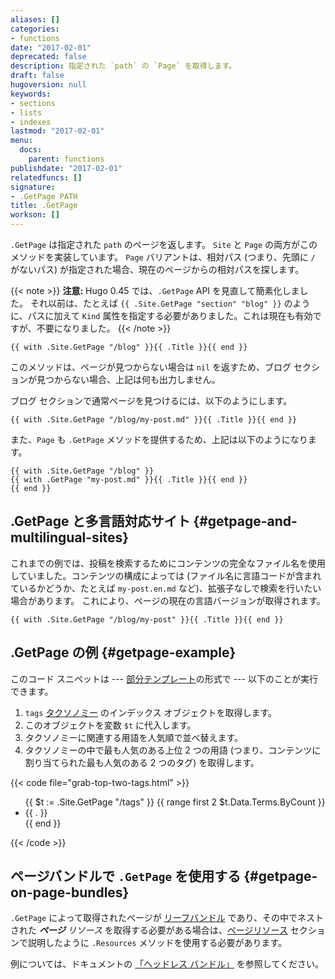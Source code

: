 ```yaml
---
aliases: []
categories:
- functions
date: "2017-02-01"
deprecated: false
description: 指定された `path` の `Page` を取得します。
draft: false
hugoversion: null
keywords:
- sections
- lists
- indexes
lastmod: "2017-02-01"
menu:
  docs:
    parent: functions
publishdate: "2017-02-01"
relatedfuncs: []
signature:
- .GetPage PATH
title: .GetPage
workson: []
---
```


`.GetPage` は指定された `path` のページを返します。 `Site` と `Page` の両方がこのメソッドを実装しています。 `Page` バリアントは、相対パス (つまり、先頭に `/` がないパス) が指定された場合、現在のページからの相対パスを探します。

{{< note >}}
**注意:** Hugo 0.45 では、`.GetPage` API を見直して簡素化しました。 それ以前は、たとえば `{{ .Site.GetPage "section" "blog" }}` のように、パスに加えて `Kind` 属性を指定する必要がありました。これは現在も有効ですが、不要になりました。
{{< /note >}}


```go-html-template
{{ with .Site.GetPage "/blog" }}{{ .Title }}{{ end }}
```

このメソッドは、ページが見つからない場合は `nil` を返すため、ブログ セクションが見つからない場合、上記は何も出力しません。

ブログ セクションで通常ページを見つけるには、以下のようにします。

```go-html-template
{{ with .Site.GetPage "/blog/my-post.md" }}{{ .Title }}{{ end }}
```

また、`Page` も `.GetPage` メソッドを提供するため、上記は以下のようになります。

```go-html-template
{{ with .Site.GetPage "/blog" }}
{{ with .GetPage "my-post.md" }}{{ .Title }}{{ end }}
{{ end }}
```

## .GetPage と多言語対応サイト {#getpage-and-multilingual-sites}

これまでの例では、投稿を検索するためにコンテンツの完全なファイル名を使用していました。コンテンツの構成によっては (ファイル名に言語コードが含まれているかどうか、たとえば `my-post.en.md` など)、拡張子なしで検索を行いたい場合があります。 これにより、ページの現在の言語バージョンが取得されます。

```go-html-template
{{ with .Site.GetPage "/blog/my-post" }}{{ .Title }}{{ end }}
```

## .GetPage の例 {#getpage-example}

このコード スニペットは --- [部分テンプレート][partials]の形式で --- 以下のことが実行できます。

1. `tags` [タクソノミー][taxonomy] のインデックス オブジェクトを取得します。
2. このオブジェクトを変数 `$t` に代入します。
3. タクソノミーに関連する用語を人気順で並べ替えます。
4. タクソノミーの中で最も人気のある上位 2 つの用語 (つまり、コンテンツに割り当てられた最も人気のある 2 つのタグ) を取得します。

{{< code file="grab-top-two-tags.html" >}}
<ul class="most-popular-tags">
{{ $t := .Site.GetPage "/tags" }}
{{ range first 2 $t.Data.Terms.ByCount }}
    <li>{{ . }}</li>
{{ end }}
</ul>
{{< /code >}}

## ページバンドルで `.GetPage` を使用する {#getpage-on-page-bundles}

`.GetPage` によって取得されたページが [リーフバンドル][leaf_bundle] であり、その中でネストされた _**ページ** リソース_ を取得する必要がある場合は、[ページリソース][page_resources] セクションで説明したように `.Resources` メソッドを使用する必要があります。

例については、ドキュメントの [「ヘッドレス バンドル」][headless_bundle] を参照してください。


[partials]: /templates/partials/
[taxonomy]: /content-management/taxonomies/
[page_kinds]: /templates/section-templates/#page-kinds
[leaf_bundle]: /content-management/page-bundles/#leaf-bundles
[headless_bundle]: /content-management/page-bundles/#headless-bundle
[page_resources]: /content-management/page-resources/
